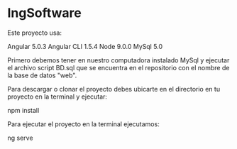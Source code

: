 # IngSoftware
Este proyecto usa:

Angular 5.0.3
Angular CLI 1.5.4
Node 9.0.0
MySql 5.0 

Primero debemos tener en nuestro computadora instalado MySql y ejecutar el archivo script BD.sql que se encuentra en el repositorio con el nombre de la base de datos "web". 

Para descargar o clonar el proyecto debes ubicarte en el directorio en tu proyecto en la terminal y ejecutar: 

npm install

Para ejecutar el proyecto en la terminal ejecutamos: 

ng serve 

